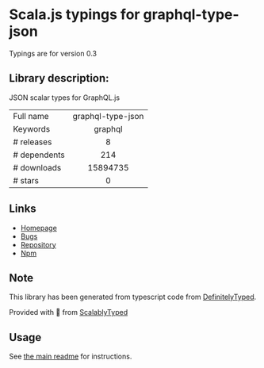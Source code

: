
# Scala.js typings for graphql-type-json

Typings are for version 0.3

## Library description:
JSON scalar types for GraphQL.js

|                    |                 |
| ------------------ | :-------------: |
| Full name          | graphql-type-json |
| Keywords           | graphql |
| # releases         | 8 |
| # dependents       | 214 |
| # downloads        | 15894735 |
| # stars            | 0 |

## Links
- [Homepage](https://github.com/taion/graphql-type-json#readme)
- [Bugs](https://github.com/taion/graphql-type-json/issues)
- [Repository](https://github.com/taion/graphql-type-json)
- [Npm](https://www.npmjs.com/package/graphql-type-json)
    


## Note
This library has been generated from typescript code from [DefinitelyTyped](https://definitelytyped.org).

Provided with :purple_heart: from [ScalablyTyped](https://github.com/oyvindberg/ScalablyTyped)

## Usage
See [the main readme](../../readme.md) for instructions.


